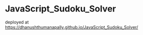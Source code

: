 # JavaScript_Sudoku_Solver

deployed at https://dhanushthumanapally.github.io/JavaScript_Sudoku_Solver/ 
